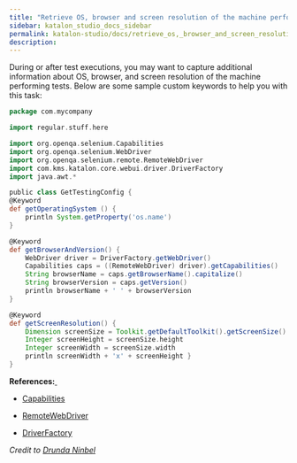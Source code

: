 ```yaml
---
title: "Retrieve OS, browser and screen resolution of the machine perfoming tests" 
sidebar: katalon_studio_docs_sidebar
permalink: katalon-studio/docs/retrieve_os,_browser_and_screen_resolution_of_the_machine_perfoming_tests.html 
description: 
---
```

During or after test executions, you may want to capture additional information about OS, browser, and screen resolution of the machine performing tests. Below are some sample custom keywords to help you with this task:

```groovy
package com.mycompany

import regular.stuff.here

import org.openqa.selenium.Capabilities
import org.openqa.selenium.WebDriver
import org.openqa.selenium.remote.RemoteWebDriver
import com.kms.katalon.core.webui.driver.DriverFactory
import java.awt.*

public class GetTestingConfig {
@Keyword
def getOperatingSystem () {
	println System.getProperty('os.name')
}

@Keyword
def getBrowserAndVersion() {
	WebDriver driver = DriverFactory.getWebDriver()
	Capabilities caps = ((RemoteWebDriver) driver).getCapabilities()
	String browserName = caps.getBrowserName().capitalize()
	String browserVersion = caps.getVersion()
	println browserName + ' ' + browserVersion
}

@Keyword
def getScreenResolution() {
	Dimension screenSize = Toolkit.getDefaultToolkit().getScreenSize()
	Integer screenHeight = screenSize.height
	Integer screenWidth = screenSize.width
	println screenWidth + 'x' + screenHeight }
}
```

**References:**[ ](https://seleniumhq.github.io/selenium/docs/api/java/org/openqa/selenium/Capabilities.html)

*   [Capabilities](https://seleniumhq.github.io/selenium/docs/api/java/org/openqa/selenium/Capabilities.html)

*   [RemoteWebDriver  
    ](https://github.com/SeleniumHQ/selenium/blob/master/java/client/src/org/openqa/selenium/remote/RemoteWebDriver.java)
*   [D](https://github.com/SeleniumHQ/selenium/blob/master/java/client/src/org/openqa/selenium/remote/RemoteWebDriver.java)[riverFactory](https://api-docs.katalon.com/com/kms/katalon/core/webui/driver/DriverFactory.html)

_Credit to [Drunda Ninbel](https://forum.katalon.com/discussion/6853/how-to-retrieve-os-browser-and-screen-resolution-of-the-machine-performing-my-test-suite#Comment_15742)_
